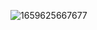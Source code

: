 ![1659625667677](https://user-images.githubusercontent.com/68007558/182881935-871cee65-67ee-460c-80ee-46262c5fdbb4.jpg)
